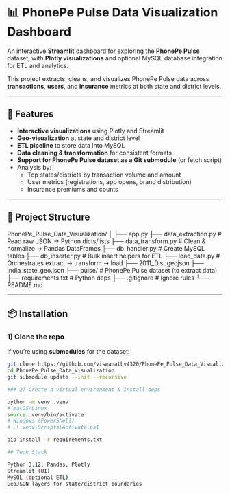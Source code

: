 # 📊 PhonePe Pulse Data Visualization Dashboard

An interactive **Streamlit** dashboard for exploring the **PhonePe Pulse** dataset, with **Plotly visualizations** and optional MySQL database integration for ETL and analytics.

This project extracts, cleans, and visualizes PhonePe Pulse data across **transactions**, **users**, and **insurance** metrics at both state and district levels.

---

## 🚀 Features
- **Interactive visualizations** using Plotly and Streamlit
- **Geo-visualization** at state and district level
- **ETL pipeline** to store data into MySQL
- **Data cleaning & transformation** for consistent formats
- **Support for PhonePe Pulse dataset as a Git submodule** (or fetch script)
- Analysis by:
  - Top states/districts by transaction volume and amount
  - User metrics (registrations, app opens, brand distribution)
  - Insurance premiums and counts

---

## 📂 Project Structure
PhonePe_Pulse_Data_Visualization/
│
├── app.py
├── data_extraction.py # Read raw JSON → Python dicts/lists
├── data_transform.py # Clean & normalize → Pandas DataFrames
├── db_handler.py # Create MySQL tables
├── db_inserter.py # Bulk insert helpers for ETL
├── load_data.py # Orchestrates extract → transform → load
├── 2011_Dist.geojson
├── india_state_geo.json
├── pulse/ # PhonePe Pulse dataset (to extract data)
├── requirements.txt # Python deps
├── .gitignore # Ignore rules
└── README.md


---

## 📦 Installation

### 1) Clone the repo

If you’re using **submodules** for the dataset:
```bash
git clone https://github.com/viswanathv4320/PhonePe_Pulse_Data_Visualization.git
cd PhonePe_Pulse_Data_Visualization
git submodule update --init --recursive

### 2) Create a virtual environment & install deps

python -m venv .venv
# macOS/Linux
source .venv/bin/activate
# Windows (PowerShell)
# .\.venv\Scripts\Activate.ps1

pip install -r requirements.txt

## Tech Stack

Python 3.12, Pandas, Plotly
Streamlit (UI)
MySQL (optional ETL)
GeoJSON layers for state/district boundaries



